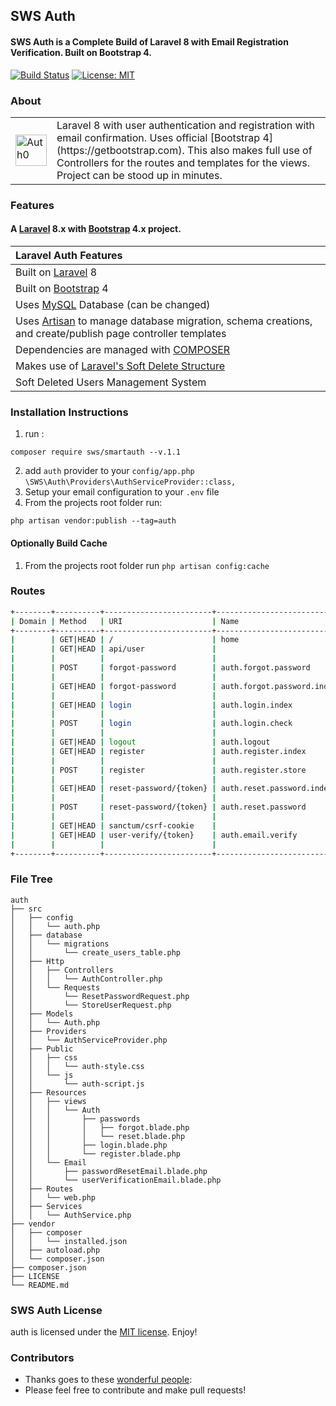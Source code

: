 ## SWS Auth

#### SWS Auth is a Complete Build of Laravel 8 with Email Registration Verification. Built on Bootstrap 4.
[![Build Status](https://travis-ci.org/jeremykenedy/laravel-auth.svg?branch=master)](https://travis-ci.org/jeremykenedy/laravel-auth)
[![License: MIT](https://img.shields.io/badge/License-MIT-yellow.svg)](https://opensource.org/licenses/MIT)

 ### About
<table>
    <tr>
        <td>
            <img src="https://cdn.auth0.com/styleguide/components/1.0.8/media/logos/img/badge.png" alt="Auth0" width="50">
        </td>
        <td>
            Laravel 8 with user authentication and registration with email confirmation. Uses official [Bootstrap 4](https://getbootstrap.com). This also makes full use of Controllers for the routes and templates for the views. Project can be stood up in minutes.
        </td>
    </tr>
</table>

### Features
#### A [Laravel](https://laravel.com/) 8.x with [Bootstrap](https://getbootstrap.com) 4.x project.

| Laravel Auth Features  |
| :------------ |
|Built on [Laravel](https://laravel.com/) 8|
|Built on [Bootstrap](https://getbootstrap.com/) 4|
|Uses [MySQL](https://github.com/mysql) Database (can be changed)|
|Uses [Artisan](https://laravel.com/docs/master/artisan) to manage database migration, schema creations, and create/publish page controller templates|
|Dependencies are managed with [COMPOSER](https://getcomposer.org/)|
|Makes use of [Laravel's Soft Delete Structure](https://laravel.com/docs/master/eloquent#soft-deleting)|
|Soft Deleted Users Management System|

### Installation Instructions
1. run :
```
composer require sws/smartauth --v.1.1

```
2. add ```auth``` provider to your ```config/app.php``` ```\SWS\Auth\Providers\AuthServiceProvider::class,```
3. Setup your email configuration to your `.env` file
4. From the projects root folder run:
```
php artisan vendor:publish --tag=auth

```

#### Optionally Build Cache
1. From the projects root folder run `php artisan config:cache`


### Routes

```bash
+--------+----------+------------------------+----------------------------+------------------------------------------------------------------+---------------------------------------------+
| Domain | Method   | URI                    | Name                       | Action                                                           | Middleware                                  |
+--------+----------+------------------------+----------------------------+------------------------------------------------------------------+---------------------------------------------+
|        | GET|HEAD | /                      | home                       | Closure                                                          | web                                         |
|        | GET|HEAD | api/user               |                            | Closure                                                          | api                                         |
|        |          |                        |                            |                                                                  | App\Http\Middleware\Authenticate:sanctum    |
|        | POST     | forgot-password        | auth.forgot.password       | sws\smartauth\Http\Controllers\AuthController@postForgotPassword | web                                         |
|        |          |                        |                            |                                                                  | App\Http\Middleware\RedirectIfAuthenticated |
|        | GET|HEAD | forgot-password        | auth.forgot.password.index | sws\smartauth\Http\Controllers\AuthController@forgotPassword     | web                                         |
|        |          |                        |                            |                                                                  | App\Http\Middleware\RedirectIfAuthenticated |
|        | GET|HEAD | login                  | auth.login.index           | sws\smartauth\Http\Controllers\AuthController@loginIndex         | web                                         |
|        |          |                        |                            |                                                                  | App\Http\Middleware\RedirectIfAuthenticated |
|        | POST     | login                  | auth.login.check           | sws\smartauth\Http\Controllers\AuthController@postLogin          | web                                         |
|        |          |                        |                            |                                                                  | App\Http\Middleware\RedirectIfAuthenticated |
|        | GET|HEAD | logout                 | auth.logout                | sws\smartauth\Http\Controllers\AuthController@logout             | web                                         |
|        | GET|HEAD | register               | auth.register.index        | sws\smartauth\Http\Controllers\AuthController@index              | web                                         |
|        |          |                        |                            |                                                                  | App\Http\Middleware\RedirectIfAuthenticated |
|        | POST     | register               | auth.register.store        | sws\smartauth\Http\Controllers\AuthController@register           | web                                         |
|        |          |                        |                            |                                                                  | App\Http\Middleware\RedirectIfAuthenticated |
|        | GET|HEAD | reset-password/{token} | auth.reset.password.index  | sws\smartauth\Http\Controllers\AuthController@resetPassword      | web                                         |
|        |          |                        |                            |                                                                  | App\Http\Middleware\RedirectIfAuthenticated |
|        | POST     | reset-password/{token} | auth.reset.password        | sws\smartauth\Http\Controllers\AuthController@postResetPassword  | web                                         |
|        |          |                        |                            |                                                                  | App\Http\Middleware\RedirectIfAuthenticated |
|        | GET|HEAD | sanctum/csrf-cookie    |                            | Laravel\Sanctum\Http\Controllers\CsrfCookieController@show       | web                                         |
|        | GET|HEAD | user-verify/{token}    | auth.email.verify          | sws\smartauth\Http\Controllers\AuthController@verifyEmail        | web                                         |
|        |          |                        |                            |                                                                  | App\Http\Middleware\RedirectIfAuthenticated |
+--------+----------+------------------------+----------------------------+------------------------------------------------------------------+---------------------------------------------+

```

### File Tree
```
auth
├── src
│   ├── config
│   │   └── auth.php
│   ├── database
│   │   └── migrations
│   │       └── create_users_table.php
│   ├── Http
│   │   ├── Controllers
│   │   │   └── AuthController.php
│   │   └── Requests
│   │       └── ResetPasswordRequest.php
│   │       └── StoreUserRequest.php
│   ├── Models
│   │   └── Auth.php
│   ├── Providers
│   │   └── AuthServiceProvider.php
│   ├── Public
│   │   ├── css
│   │   │   └── auth-style.css
│   │   └── js
│   │       └── auth-script.js
│   ├── Resources
│   │   ├── views
│   │   │   └── Auth
│   │   │       ├── passwords
│   │   │       │   ├── forgot.blade.php
│   │   │       │   └── reset.blade.php
│   │   │       ├── login.blade.php
│   │   │       └── register.blade.php
│   │   └── Email
│   │       ├── passwordResetEmail.blade.php
│   │       └── userVerificationEmail.blade.php
│   ├── Routes
│   │   └── web.php
│   ├── Services
│   │   └── AuthService.php
├── vendor
│   ├── composer
│   │   └── installed.json
│   ├── autoload.php
│   └── composer.json
├── composer.json
├── LICENSE
└── README.md

```

### SWS Auth License
auth is licensed under the [MIT license](https://opensource.org/licenses/MIT). Enjoy!

### Contributors
* Thanks goes to these [wonderful people](https://github.com/shawon3719/pacakge-custom-auth/graphs/contributors):
* Please feel free to contribute and make pull requests!



